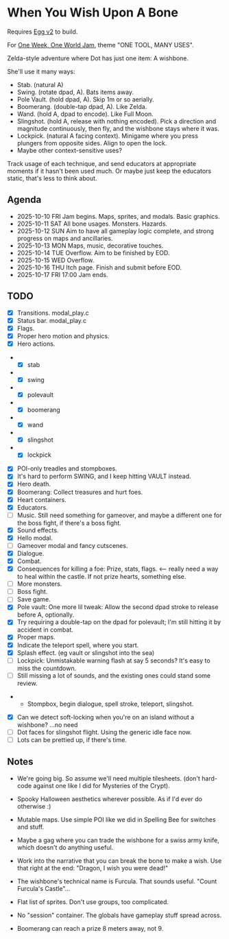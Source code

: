 # When You Wish Upon A Bone

Requires [Egg v2](https://github.com/aksommerville/egg2) to build.

For [One Week, One World Jam](https://itch.io/jam/one-week-one-world), theme "ONE TOOL, MANY USES".

Zelda-style adventure where Dot has just one item: A wishbone.

She'll use it many ways:
 - Stab. (natural A)
 - Swing. (rotate dpad, A). Bats items away.
 - Pole Vault. (hold dpad, A). Skip 1m or so aerially.
 - Boomerang. (double-tap dpad, A). Like Zelda.
 - Wand. (hold A, dpad to encode). Like Full Moon.
 - Slingshot. (hold A, release with nothing encoded). Pick a direction and magnitude continuously, then fly, and the wishbone stays where it was.
 - Lockpick. (natural A facing context). Minigame where you press plungers from opposite sides. Align to open the lock.
 - Maybe other context-sensitive uses?

Track usage of each technique, and send educators at appropriate moments if it hasn't been used much.
Or maybe just keep the educators static, that's less to think about.

## Agenda

 - 2025-10-10 FRI Jam begins. Maps, sprites, and modals. Basic graphics.
 - 2025-10-11 SAT All bone usages. Monsters. Hazards.
 - 2025-10-12 SUN Aim to have all gameplay logic complete, and strong progress on maps and ancillaries.
 - 2025-10-13 MON Maps, music, decorative touches.
 - 2025-10-14 TUE Overflow. Aim to be finished by EOD.
 - 2025-10-15 WED Overflow.
 - 2025-10-16 THU Itch page. Finish and submit before EOD.
 - 2025-10-17 FRI 17:00 Jam ends.

## TODO

- [x] Transitions. modal_play.c
- [x] Status bar. modal_play.c
- [x] Flags.
- [x] Proper hero motion and physics.
- [x] Hero actions.
- - [x] stab
- - [x] swing
- - [x] polevault
- - [x] boomerang
- - [x] wand
- - [x] slingshot
- - [x] lockpick
- [x] POI-only treadles and stompboxes.
- [x] It's hard to perform SWING, and I keep hitting VAULT instead.
- [x] Hero death.
- [x] Boomerang: Collect treasures and hurt foes.
- [x] Heart containers.
- [x] Educators.
- [ ] Music. Still need something for gameover, and maybe a different one for the boss fight, if there's a boss fight.
- [x] Sound effects.
- [x] Hello modal.
- [ ] Gameover modal and fancy cutscenes.
- [x] Dialogue.
- [x] Combat.
- [x] Consequences for killing a foe: Prize, stats, flags. <-- really need a way to heal within the castle. If not prize hearts, something else.
- [ ] More monsters.
- [ ] Boss fight.
- [ ] Save game.
- [x] Pole vault: One more lil tweak: Allow the second dpad stroke to release before A, optionally.
- [x] Try requiring a double-tap on the dpad for polevault; I'm still hitting it by accident in combat.
- [x] Proper maps.
- [x] Indicate the teleport spell, where you start.
- [x] Splash effect. (eg vault or slingshot into the sea)
- [ ] Lockpick: Unmistakable warning flash at say 5 seconds? It's easy to miss the countdown.
- [ ] Still missing a lot of sounds, and the existing ones could stand some review.
- - Stompbox, begin dialogue, spell stroke, teleport, slingshot.
- [x] Can we detect soft-locking when you're on an island without a wishbone? ...no need
- [ ] Dot faces for slingshot flight. Using the generic idle face now.
- [ ] Lots can be prettied up, if there's time.

## Notes

- We're going big. So assume we'll need multiple tilesheets. (don't hard-code against one like I did for Mysteries of the Crypt).
- Spooky Halloween aesthetics wherever possible. As if I'd ever do otherwise :)
- Mutable maps. Use simple POI like we did in Spelling Bee for switches and stuff.
- Maybe a gag where you can trade the wishbone for a swiss army knife, which doesn't do anything useful.
- Work into the narrative that you can break the bone to make a wish. Use that right at the end: "Dragon, I wish you were dead!"
- The wishbone's technical name is Furcula. That sounds useful. "Count Furcula's Castle"...
- Flat list of sprites. Don't use groups, too complicated.
- No "session" container. The globals have gameplay stuff spread across.

- Boomerang can reach a prize 8 meters away, not 9.
